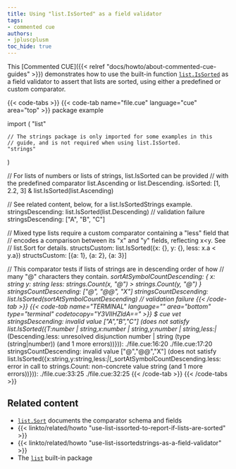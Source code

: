 ```yaml
---
title: Using "list.IsSorted" as a field validator
tags:
- commented cue
authors:
- jpluscplusm
toc_hide: true
---
```


This [Commented CUE]({{< relref "docs/howto/about-commented-cue-guides" >}})
demonstrates how to use the built-in function
[`list.IsSorted`](https://pkg.go.dev/cuelang.org/go/pkg/list#IsSorted)
as a field validator to assert that lists are sorted, using either a predefined
or custom comparator.

{{< code-tabs >}}
{{< code-tab name="file.cue" language="cue" area="top" >}}
package example

import (
	"list"

	// The strings package is only imported for some examples in this
	// guide, and is not required when using list.IsSorted.
	"strings"
)

// For lists of numbers or lists of strings, list.IsSorted can be provided
// with the predefined comparator list.Ascending or list.Descending.
isSorted: [1, 2.2, 3] & list.IsSorted(list.Ascending)

// See related content, below, for a list.IsSortedStrings example.
stringsDescending: list.IsSorted(list.Descending) // validation failure
stringsDescending: ["A", "B", "C"]

// Mixed type lists require a custom comparator containing a "less" field that
// encodes a comparison between its "x" and "y" fields, reflecting x<y. See
// list.Sort for details.
structsCustom: list.IsSorted({x: {}, y: {}, less: x.a < y.a})
structsCustom: [{a: 1}, {a: 2}, {a: 3}]

// This comparator tests if lists of strings are in descending order of how
// many "@" characters they contain.
_sortAtSymbolCountDescending: {
	x:    string
	y:    string
	less: strings.Count(x, "@") > strings.Count(y, "@")
}
stringsCountDescending: ["@", "@@", "X"]
stringsCountDescending: list.IsSorted(_sortAtSymbolCountDescending) // validation failure
{{< /code-tab >}}
{{< code-tab name="TERMINAL" language="" area="bottom" type="terminal" codetocopy="Y3VlIHZldA==" >}}
$ cue vet
stringsDescending: invalid value ["A","B","C"] (does not satisfy list.IsSorted({T:number | string,x:number | string,y:number | string,less:_|_(Descending.less: unresolved disjunction number | string (type (string|number)) (and 1 more errors))})):
    ./file.cue:16:20
    ./file.cue:17:20
stringsCountDescending: invalid value ["@","@@","X"] (does not satisfy list.IsSorted({x:string,y:string,less:_|_(_sortAtSymbolCountDescending.less: error in call to strings.Count: non-concrete value string (and 1 more errors))})):
    ./file.cue:33:25
    ./file.cue:32:25
{{< /code-tab >}}
{{< /code-tabs >}}

## Related content

- [`list.Sort`](https://pkg.go.dev/cuelang.org/go/pkg/list#Sort) documents the
  comparator schema and fields
- {{< linkto/related/howto "use-list-issorted-to-report-if-lists-are-sorted" >}}
- {{< linkto/related/howto "use-list-issortedstrings-as-a-field-validator" >}}
- The [`list`](https://pkg.go.dev/cuelang.org/go/pkg/list) built-in package
